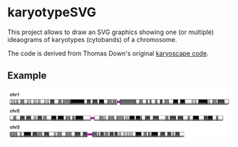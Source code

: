 # karyotypeSVG


This project allows to draw an SVG graphics showing one (or multiple) ideaograms of karyotypes (cytobands) of a chromosome.

The code is derived from Thomas Down's original [karyoscape code](https://github.com/dasmoth/dalliance/blob/0.7.x/js/karyoscape.js). 

## Example

<img src="img/example.png"/>



